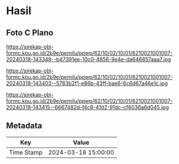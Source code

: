 # Hasil

## Foto C Plano

https://sirekap-obj-formc.kpu.go.id/2b9e/pemilu/ppwp/62/10/02/10/01/6210021001007-20240318-143348--b47391ee-10c0-4856-9e4e-da646857aaa7.jpg

https://sirekap-obj-formc.kpu.go.id/2b9e/pemilu/ppwp/62/10/02/10/01/6210021001007-20240318-143403--5783b2f1-e86b-43ff-bae6-6c6d67a46e1c.jpg

https://sirekap-obj-formc.kpu.go.id/2b9e/pemilu/ppwp/62/10/02/10/01/6210021001007-20240318-143415--6667482d-f4c8-41d2-91dc-cf6036a6d045.jpg


## Metadata

| Key        | Value               |
| ---------- | ------------------- |
| Time Stamp | 2024-03-18 15:00:00 |



